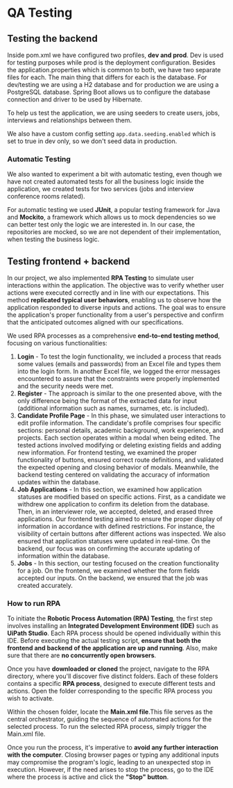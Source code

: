 # QA Testing

## Testing the backend

Inside pom.xml we have configured two profiles, **dev and prod**. Dev is used for testing purposes while prod is the deployment configuration. Besides the application.properties which is common to both, we have two separate files for each. The main thing that differs for each is the database. For dev/testing we are using a H2 database and for production we are using a PostgreSQL database. Spring Boot allows us to configure the database connection and driver to be used by Hibernate.

To help us test the application, we are using seeders to create users, jobs, interviews and relationships between them.

We also have a custom config setting `app.data.seeding.enabled` which is set to true in dev only, so we don't seed data in production.

### Automatic Testing

We also wanted to experiment a bit with automatic testing, even though we have not created automated tests for all the business logic inside the application, we created tests for two services (jobs and interview conference rooms related).

For automatic testing we used **JUnit**, a popular testing framework for Java and **Mockito**, a framework which allows us to mock dependencies so we can better test only the logic we are interested in. In our case, the repositories are mocked, so we are not dependent of their implementation, when testing the business logic.

## Testing frontend + backend

In our project, we also implemented **RPA Testing** to simulate user interactions within the application. The objective was to verify whether user actions were executed correctly and in line with our expectations. This method **replicated typical user behaviors**, enabling us to observe how the application responded to diverse inputs and actions. The goal was to ensure the application's proper functionality from a user's perspective and confirm that the anticipated outcomes aligned with our specifications.

We used RPA processes as a comprehensive **end-to-end testing method**, focusing on various functionalities:
1. **Login** - To test the login functionality, we included a process that reads some values (emails and passwords) from an Excel file and types them into the login form. In another Excel file, we logged the error messages encountered to assure that the constraints were properly implemented and the security needs were met.
2. **Register** - The approach is similar to the one presented above, with the only difference being the format of the extracted data for input (additional information such as names, surnames, etc. is included).
3. **Candidate Profile Page** - In this phase, we simulated user interactions to edit profile information. The candidate's profile comprises four specific sections: personal details, academic background, work experience, and projects. Each section operates within a modal when being edited. The tested actions involved modifying or deleting existing fields and adding new information. For frontend testing, we examined the proper functionality of buttons, ensured correct route definitions, and validated the expected opening and closing behavior of modals. Meanwhile, the backend testing centered on validating the accuracy of information updates within the database.
4. **Job Applications** - In this section, we examined how application statuses are modified based on specific actions. First, as a candidate we withdrew one application to confirm its deletion from the database. Then, in an interviewer role, we accepted, deleted, and erased three applications. Our frontend testing aimed to ensure the proper display of information in accordance with defined restrictions. For instance, the visibility of certain buttons after different actions was inspected. We also ensured that application statuses were updated in real-time. On the backend, our focus was on confirming the accurate updating of information within the database.
5. **Jobs** - In this section, our testing focused on the creation functionality for a job. On the frontend, we examined whether the form fields accepted our inputs. On the backend, we ensured that the job was created accurately.

### How to run RPA

To initiate the **Robotic Process Automation (RPA) Testing**, the first step involves installing an **Integrated Development Environment (IDE)** such as **UiPath Studio**. Each RPA process should be opened individually within this IDE. Before executing the actual testing script, **ensure that both the frontend and backend of the application are up and running**. Also, make sure that there are  **no concurrently open browsers**.

Once you have **downloaded or cloned** the project, navigate to the RPA directory, where you'll discover five distinct folders. Each of these folders contains a specific **RPA process**, designed to execute different tests and actions. Open the folder corresponding to the specific RPA process you wish to activate.

Within the chosen folder, locate the **Main.xml file**.This file serves as the central orchestrator, guiding the sequence of automated actions for the selected process. To run the selected RPA process, simply trigger the Main.xml file.

Once you run the process, it's imperative to  **avoid any further interaction with the computer**. Closing browser pages or typing any additional inputs may compromise the program's logic, leading to an unexpected stop in execution. However, if the need arises to stop the process, go to the IDE where the process is active and click the  **"Stop" button**. 

